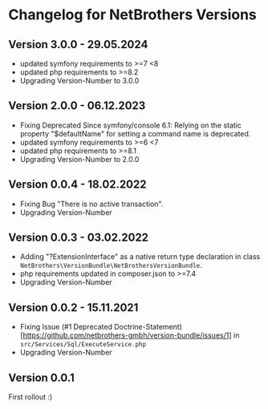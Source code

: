 Changelog for NetBrothers Versions 
===================================

Version 3.0.0 - 29.05.2024
----------------------------------
- updated symfony requirements to >=7 <8
- updated php requirements to >=8.2
- Upgrading Version-Number to 3.0.0

Version 2.0.0 - 06.12.2023
----------------------------------
- Fixing Deprecated Since symfony/console 6.1: Relying on the static property "$defaultName" 
for setting a command name is deprecated.
- updated symfony requirements to >=6 <7
- updated php requirements to >=8.1
- Upgrading Version-Number to 2.0.0

Version 0.0.4 - 18.02.2022
----------------------------------
- Fixing Bug "There is no active transaction".
- Upgrading Version-Number

Version 0.0.3 - 03.02.2022
----------------------------------
- Adding "?ExtensionInterface" as a native return type declaration in class `NetBrothers\VersionBundle\NetBrothersVersionBundle`.
- php requirements updated in composer.json to >=7.4
- Upgrading Version-Number

Version 0.0.2 - 15.11.2021
----------------------------------
- Fixing Issue (#1 Deprecated Doctrine-Statement)[https://github.com/netbrothers-gmbh/version-bundle/issues/1] in `src/Services/Sql/ExecuteService.php`
- Upgrading Version-Number

Version 0.0.1
----------------------------------
First rollout :)
